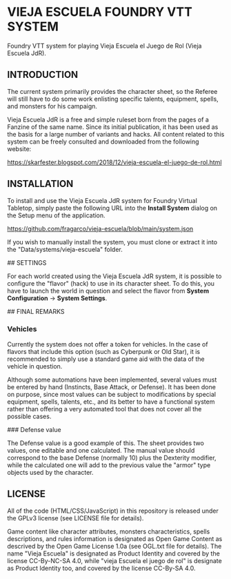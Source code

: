 # VIEJA ESCUELA FOUNDRY VTT SYSTEM

Foundry VTT system for playing Vieja Escuela el Juego de Rol (Vieja Escuela JdR).

## INTRODUCTION

The current system primarily provides the character sheet, so the Referee will still have to do some work enlisting specific talents, equipment, spells, and monsters for his campaign.

Vieja Escuela JdR is a free and simple ruleset born from the pages of a Fanzine of the same name. Since its initial publication, it has been used as the basis for a large number of variants and hacks. All content related to this system can be freely consulted and downloaded from the following website:

https://skarfester.blogspot.com/2018/12/vieja-escuela-el-juego-de-rol.html

## INSTALLATION

To install and use the Vieja Escuela JdR system for Foundry Virtual Tabletop, simply paste the following URL into the **Install System** dialog on the Setup menu of the application.

https://github.com/fragarco/vieja-escuela/blob/main/system.json

If you wish to manually install the system, you must clone or extract it into the "Data/systems/vieja-escuela" folder.

## SETTINGS

For each world created using the Vieja Escuela JdR system, it is possible to configure the "flavor" (hack) to use in its character sheet. To do this, you have to launch the world in question and select the flavor from **System Configuration** -> **System Settings**.

## FINAL REMARKS

### Vehicles

Currently the system does not offer a token for vehicles. In the case of flavors that include this option (such as Cyberpunk or Old Star), it is recommended to simply use a standard game aid with the data of the vehicle in question.

Although some automations have been implemented, several values must be entered by hand (Instincts, Base Attack, or Defense). It has been done on purpose, since most values can be subject to modifications by special equipment, spells, talents, etc., and its better to have a functional system rather than offering a very automated tool that does not cover all the possible cases.

### Defense value

The Defense value is a good example of this. The sheet provides two values, one editable and one calculated. The manual value should correspond to the base Defense (normally 10) plus the Dexterity modifier, while the calculated one will add to the previous value the "armor" type objects used by the character.

## LICENSE

All of the code (HTML/CSS/JavaScript) in this repository is released under the GPLv3 license (see LICENSE file for details).

Game content like character attributes, monsters characteristics, spells descriptions, and rules information is designated as Open Game Content as descrived by the Open Game License 1.0a (see OGL.txt file for details). The name "Vieja Escuela" is designated as Product Identity and covered by the license CC-By-NC-SA 4.0, while "vieja Escuela el juego de rol" is designate as Product Identity too, and covered by the license CC-By-SA 4.0.
